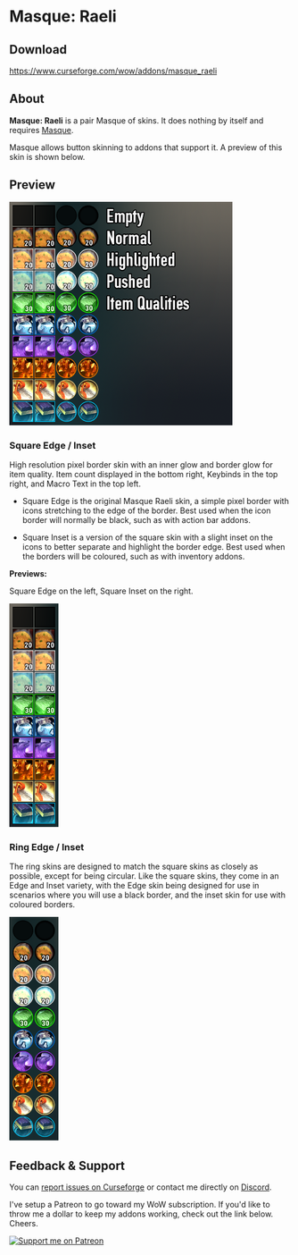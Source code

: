 # Masque: Raeli

## Download

<https://www.curseforge.com/wow/addons/masque_raeli>


## About
**Masque: Raeli** is a pair Masque of skins. It does nothing by itself and requires [Masque](https://mods.curse.com/addons/wow/masque).

Masque allows button skinning to addons that support it. A preview of this skin is shown below.

## Preview
![Full Preview](https://raw.githubusercontent.com/Caedilla/Masque_Raeli/master/Examples/Preview.png)

### Square Edge / Inset
High resolution pixel border skin with an inner glow and border glow for item quality.
Item count displayed in the bottom right, Keybinds in the top right, and Macro Text in the top left.

* Square Edge is the original Masque Raeli skin, a simple pixel border with icons stretching to the edge of the border. Best used when the icon border will normally be black, such as with action bar addons.

* Square Inset is a version of the square skin with a slight inset on the icons to better separate and highlight the border edge. Best used when the borders will be coloured, such as with inventory addons.

**Previews:**

Square Edge on the left, Square Inset on the right.

![Square Style](https://raw.githubusercontent.com/Caedilla/Masque_Raeli/master/Examples/Square.png)



### Ring Edge / Inset
The ring skins are designed to match the square skins as closely as possible, except for being circular. Like the square skins, they come in an Edge and Inset variety, with the Edge skin being designed for use in scenarios where you will use a black border, and the inset skin for use with coloured borders.

![Ring Style](https://raw.githubusercontent.com/Caedilla/Masque_Raeli/master/Examples/Ring.png)


## Feedback & Support

You can [report issues on Curseforge](https://wow.curseforge.com/projects/masque_raeli/issues) or contact me directly on [Discord](https://discord.gg/99QZ6sd).

I've setup a Patreon to go toward my WoW subscription. If you'd like to throw me a dollar to keep my addons working, check out the link below. Cheers.

[![Support me on Patreon](https://c5.patreon.com/external/logo/become_a_patron_button.png "")](https://www.patreon.com/join/raeli "")